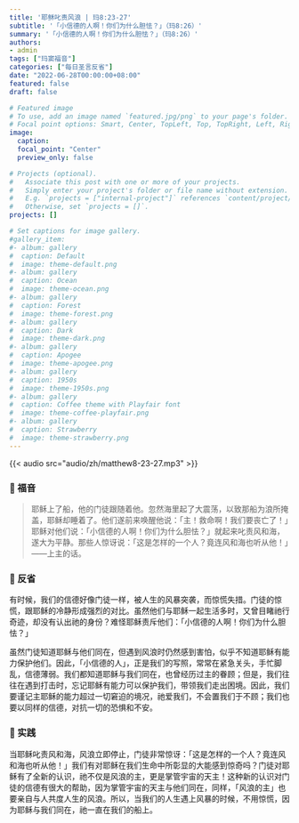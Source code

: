 ```yaml
---
title: '耶稣叱责风浪 | 玛8:23-27'
subtitle: '「小信德的人啊！你们为什么胆怯？」（玛8:26）'
summary: '「小信德的人啊！你们为什么胆怯？」（玛8:26）'
authors:
- admin
tags: ["玛窦福音"]
categories: ["每日圣言反省"]
date: "2022-06-28T00:00:00+08:00"
featured: false
draft: false

# Featured image
# To use, add an image named `featured.jpg/png` to your page's folder.
# Focal point options: Smart, Center, TopLeft, Top, TopRight, Left, Right, BottomLeft, Bottom, BottomRight
image:
  caption:
  focal_point: "Center"
  preview_only: false

# Projects (optional).
#   Associate this post with one or more of your projects.
#   Simply enter your project's folder or file name without extension.
#   E.g. `projects = ["internal-project"]` references `content/project/deep-learning/index.md`.
#   Otherwise, set `projects = []`.
projects: []

# Set captions for image gallery.
#gallery_item:
#- album: gallery
#  caption: Default
#  image: theme-default.png
#- album: gallery
#  caption: Ocean
#  image: theme-ocean.png
#- album: gallery
#  caption: Forest
#  image: theme-forest.png
#- album: gallery
#  caption: Dark
#  image: theme-dark.png
#- album: gallery
#  caption: Apogee
#  image: theme-apogee.png
#- album: gallery
#  caption: 1950s
#  image: theme-1950s.png
#- album: gallery
#  caption: Coffee theme with Playfair font
#  image: theme-coffee-playfair.png
#- album: gallery
#  caption: Strawberry
#  image: theme-strawberry.png
---
```


{{< audio src="audio/zh/matthew8-23-27.mp3" >}}

### :love_letter: 福音
> 耶稣上了船，他的门徒跟随着他。忽然海里起了大震荡，以致那船为浪所掩盖，耶稣却睡着了。他们遂前来唤醒他说：「主！救命啊！我们要丧亡了！」耶稣对他们说：「小信德的人啊！你们为什么胆怯？」就起来叱责风和海，遂大为平静。那些人惊讶说：「这是怎样的一个人？竟连风和海也听从他！」——上主的话。

### :speech_balloon: 反省
有时候，我们的信德好像门徒一样，被人生的风暴突袭，而惊慌失措。门徒的惊慌，跟耶稣的冷静形成强烈的对比。虽然他们与耶稣一起生活多时，又曾目睹祂行奇迹，却没有认出祂的身份？难怪耶稣责斥他们：「小信德的人啊！你们为什么胆怯？」

虽然门徒知道耶稣与他们同在，但遇到风浪时仍然感到害怕，似乎不知道耶稣有能力保护他们。因此，「小信德的人」，正是我们的写照，常常在紧急关头，手忙脚乱，信德薄弱。我们都知道耶稣与我们同在，也曾经历过主的眷顾；但是，我们往往在遇到打击时，忘记耶稣有能力可以保护我们，带领我们走出困境。因此，我们要谨记主耶稣的能力超过一切窘迫的境况，祂爱我们，不会置我们于不顾；我们也要以同样的信德，对抗一切的恐惧和不安。

### :runner: 实践
当耶稣叱责风和海，风浪立即停止，门徒非常惊讶：「这是怎样的一个人？竟连风和海也听从他！」我们有对耶稣在我们生命中所彰显的大能感到惊奇吗？门徒对耶稣有了全新的认识，祂不仅是风浪的主，更是掌管宇宙的天主！这种新的认识对门徒的信德有很大的帮助，因为掌管宇宙的天主与他们同在，同样，「风浪的主」也要亲自与人共度人生的风浪。所以，当我们的人生遇上风暴的时候，不用惊慌，因为耶稣与我们同在，祂一直在我们的船上。
